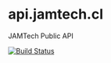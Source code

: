 # api.jamtech.cl
JAMTech Public API

[![Build Status](https://dev.azure.com/jamtechapi/JAM%20Tech%20API/_apis/build/status/jaguado.api.jamtech.cl?branchName=master)](https://dev.azure.com/jamtechapi/JAM%20Tech%20API/_build/latest?definitionId=1&branchName=master)
